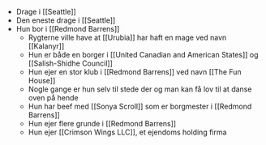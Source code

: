 - Drage i [[Seattle]]
- Den eneste drage i [[Seattle]]
- Hun bor i [[Redmond Barrens]]
    - Rygterne ville have at [[Urubia]] har haft en mage ved navn [[Kalanyr]]
    - Hun er både en borger i [[United Canadian and American States]] og [[Salish-Shidhe Council]]
    - Hun ejer en stor klub i [[Redmond Barrens]] ved navn [[The Fun House]]
    - Nogle gange er hun selv til stede der og man kan få lov til at danse oven på hende
    - Hun har beef med [[Sonya Scroll]] som er borgmester i [[Redmond Barrens]]
    - Hun ejer flere grunde i [[Redmond Barrens]]
    - Hun ejer [[Crimson Wings LLC]], et ejendoms holding firma
